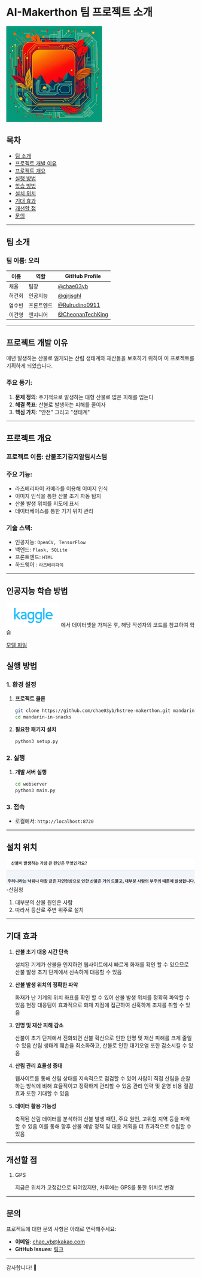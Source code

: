 # AI-Makerthon 팀 프로젝트 소개
 
![프로젝트 로고](./.readme-assets/project-logo.png)

## 목차
- [팀 소개](#팀-소개)
- [프로젝트 개발 이유](#프로젝트-개발-이유)
- [프로젝트 개요](#프로젝트-개요)
- [실행 방법](#실행-방법)
- [학습 방법](#인공지능-학습-방법)
- [설치 위치](#설치-위치)
- [기대 효과](#기대-효과)
- [개선할 점](#개선할-점)
- [문의](#문의)

---

## 팀 소개

### 팀 이름: **오리**

| 이름  | 역할    | GitHub Profile                                         |
|-----|-------|--------------------------------------------------------|
| 채율  | 팀장    | [@chae03yb](https://github.com/chae03yb)               |
| 허건회 | 인공지능  | [@gjrjsghl](https://github.com/gjrjsghl)               |
| 염수빈 | 프론트엔드 | [@Rulrudino0911](https://github.com/Rulrudino0911)     |
| 이건영 | 엔지니어  | [@CheonanTechKing](https://github.com/CheonanTechKing) |

---

## 프로젝트 개발 이유
매년 발생하는 산불로 잃게되는 산림 생태계와 재산들을 보호하기 위하여 이 프로젝트를 기획하게 되었습니다.

### 주요 동기:
1. **문제 정의**: 주기적으로 발생하는 대형 산불로 많은 피해를 입는다
2. **해결 목표**: 산불로 발생하는 피해를 줄이자
3. **핵심 가치**: "안전" 그리고 "생태계"
                   

---

## 프로젝트 개요

### 프로젝트 이름: **산불조기감지알림시스템**

### 주요 기능:
- 라즈베리파이 카메라를 이용해 이미지 인식
- 이미지 인식을 통한 산불 조기 자동 탐지
- 산불 발생 위치를 지도에 표시
- 데이터베이스를 통한 기기 위치 관리

### 기술 스택:
- 인공지능: `OpenCV, TensorFlow`
- 백엔드: `Flask, SQLite`
- 프론트엔드: `HTML`
- 하드웨어 : `라즈베리파이`
---

## 인공지능 학습 방법
 ![kaggle](./.readme-assets/kaggle.png) 에서 데이터셋을 가져온 후, 해당 작성자의 코드를 참고하여 학습
 
   [모델 파일](image-detection/model/final_model.h5)

## 실행 방법

### 1. 환경 설정
1. **프로젝트 클론**
   ```bash
   git clone https://github.com/chae03yb/hstree-makerthon.git mandarin-in-snacks
   cd mandarin-in-snacks
   ```

2. **필요한 패키지 설치**
   ```bash
   python3 setup.py
   ```

### 2. 실행
1. **개발 서버 실행**
   ```bash
   cd webserver
   python3 main.py
   ```

### 3. 접속
   - 로컬에서: `http://localhost:8720`

---

## 설치 위치

![화재원인](./.readme-assets/reason.png)
-산림청
1. 대부분의 산불 원인은 사람
2. 따라서 등산로 주변 위주로 설치

---

## 기대 효과
1. **산불 초기 대응 시간 단축**
   
   설치된 기계가 산불을 인지하면 웹사이트에서 빠르게 화재를 확인 할 수 있으므로 산불 발생 초기 단계에서 신속하게 대응할 수 있음

   
3. **산불 발생 위치의 정확한 파악**

   화재가 난 기계의 위치 좌표를 확인 할 수 있어 산불 발생 위치를 정확히 파악할 수 있음
   현장 대응팀이 효과적으로 화재 지점에 접근하여 신혹하게 조치를 취할 수 있음


5. **인명 및 재산 피해 감소**

   산불이 초기 단계에서 진화되면 산불 확산으로 인한 인명 및 재산 피해를 크게 줄일 수 있음
   산림 생태계 훼손을 최소화하고, 산불로 인한 대기오염 또한 감소시킬 수 있음


7. **산림 관리 효율성 증대**

   웹사이트를 통해 산림 상태를 지속적으로 점검할 수 있어 사람이 직접 산림을 순찰하는 방식에 비해 효율적이고 정확하게 관리할 수 있음
   관리 인력 및 운영 비용 절감 효과 또한 기대할 수 있음


9. **데이터 활용 가능성**

   축적된 산림 데이터를 분석하여 산불 발생 패턴, 주요 원인, 고위험 지역 등을 파악할 수 있음
   이를 통해 향후 산불 예방 정책 및 대응 계획을 더 효과적으로 수립할 수 있음

---

## 개선할 점
1. GPS

   지금은 위치가 고정값으로 되어있지만, 차후에는 GPS를 통한 위치로 변경


---

## 문의

프로젝트에 대한 문의 사항은 아래로 연락해주세요:

- **이메일**: chae_yb@kakao.com
- **GitHub Issues**: [링크](https://github.com/chae03yb/hstree-makerthon/issues)

---

감사합니다! 🙌

